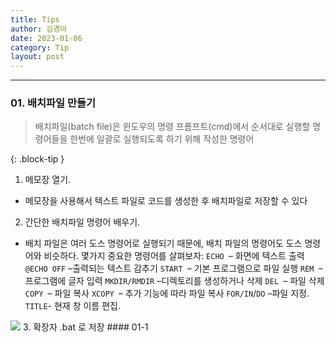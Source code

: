```yaml
---
title: Tips
author: 김경아
date: 2023-01-06
category: Tip
layout: post
---
```

-----
###  01. 배치파일 만들기
>
>  배치파일(batch file)은 윈도우의 명령 프롬프트(cmd)에서 순서대로 실행할 명령어들을 한번에 일괄로 실행되도록 하기 위해 작성한 명령어
> 
{: .block-tip }

1. 메모장 열기. 
  - 메모장을 사용해서 텍스트 파일로 코드를 생성한 후 배치파일로 저장할 수 있다
2. 간단한 배치파일 명령어 배우기. 
  - 배치 파일은 여러 도스 명령어로 실행되기 때문에, 배치 파일의 명령어도 도스 명령어와 비슷하다. 몇가지 중요한 명령어를 살펴보자:
`ECHO `– 화면에 텍스트 출력
`@ECHO OFF`  –출력되는 텍스트 감추기
`START `– 기본 프로그램으로 파일 실행
`REM `– 프로그램에 글자 입력
`MKDIR/RMDIR`  –디렉토리를 생성하거나 삭제
`DEL `– 파일 삭제
`COPY `– 파일 복사
`XCOPY `– 추가 기능에 따라 파일 복사
`FOR/IN`/`DO`  –파일 지정.
`TITLE`- 현재 창 이름 편집.
<img src='{{ "https://www.wikihow.com/images/thumb/a/aa/4288-2-2.jpg/v4-728px-4288-2-2.jpg" | absolute_url }}'>
3. 확장자 .bat 로 저장
#### 01-1 

<div class="giscus"></div>